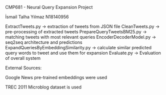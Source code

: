 CMP681 - Neural Query Expansion Project

İsmail Talha Yılmaz
N18140956

ExtractTweets.py -> extraction of tweets from JSON file
CleanTweets.py -> pre-processing of extracted tweets
PrepareQueryTweetsBM25.py -> matching tweets with most relevant queries
EncoderDecoderModel.py -> seq2seq architecture and predictions
ExpandQueriesByEmbeddingSimilarity.py -> calculate similar predicted query words to tweet and use them for expansion
Evaluate.py -> Evaluation of overall system



External Sources: 

Google News pre-trained embeddings were used

TREC 2011 Microblog dataset is used
